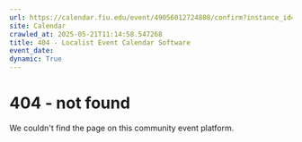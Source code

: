 ```yaml
---
url: https://calendar.fiu.edu/event/49056012724808/confirm?instance_id=49056012772966&return=https%3A%2F%2Fcalendar.fiu.edu%2Fcalendar%3Fevent_types%255B%255D%3D121720
site: Calendar
crawled_at: 2025-05-21T11:14:58.547268
title: 404 - Localist Event Calendar Software
event_date: 
dynamic: True
---
```


# 404 - not found
We couldn't find the page on this community event platform.
